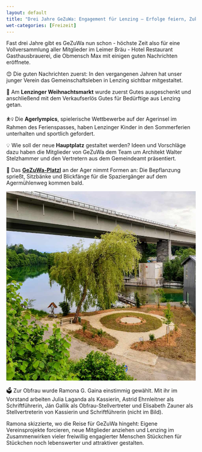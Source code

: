 ```yaml
---
layout: default
title: "Drei Jahre GeZuWa: Engagement für Lenzing – Erfolge feiern, Zukunft gestalten"
wet-categories: [Freizeit]
---
```


Fast drei Jahre gibt es GeZuWa nun schon - höchste Zeit also für eine Vollversammlung aller Mitglieder im Leimer Bräu - Hotel Restaurant Gasthausbrauerei, die Obmensch Max mit einigen guten Nachrichten eröffnete.

😊 Die guten Nachrichten zuerst: In den vergangenen Jahren hat unser junger Verein das Gemeinschaftsleben in Lenzing sichtbar mitgestaltet.

🎄 Am **Lenzinger Weihnachtsmarkt** wurde zuerst Gutes ausgeschenkt und anschließend mit dem Verkaufserlös Gutes für Bedürftige aus Lenzing getan.

⛹️‍♀️ Die **Agerlympics**, spielerische Wettbewerbe auf der Agerinsel im Rahmen des Ferienspasses, haben Lenzinger Kinder in den Sommerferien unterhalten und sportlich gefordert.

💡 Wie soll der neue **Hauptplatz** gestaltet werden? Ideen und Vorschläge dazu haben die Mitglieder von GeZuWa dem Team um Architekt Walter Stelzhammer und den Vertretern aus dem Gemeindeamt präsentiert.

🌳 Das **[GeZuWa-Platzl](https://www.openstreetmap.org/?#map=19/47.952010/13.607752 "GeZuWa-Platzl an der Ager")** an der Ager nimmt Formen an: Die Bepflanzung sprießt, Sitzbänke und Blickfänge für die Spaziergänger auf dem Agermühlenweg kommen bald.

![GeZuWa-Platzl](../assets/images/gezuwa-platzl.jpg "GeZuWa-Platzl")

🗳 Zur Obfrau wurde Ramona G. Gaina einstimmig gewählt. Mit ihr im Vorstand arbeiten Julia Laganda als Kassierin, Astrid Ehrnleitner als Schriftführerin, Ján Gallik als Obfrau-Stellvertreter und Elisabeth Zauner als Stellvertreterin von Kassierin und Schriftführerin (nicht im Bild).

Ramona skizzierte, wo die Reise für GeZuWa hingeht: Eigene Vereinsprojekte forcieren, neue Mitglieder anziehen und Lenzing im Zusammenwirken vieler freiwillig engagierter Menschen Stückchen für Stückchen noch lebenswerter und attraktiver gestalten.

